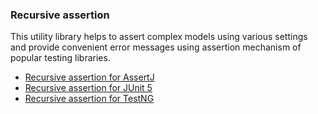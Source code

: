 ### Recursive assertion
This utility library helps to assert complex models using various settings and provide convenient error messages using 
assertion mechanism of popular testing libraries.

* [Recursive assertion for AssertJ](recursive-assertion-assertj)
* [Recursive assertion for JUnit 5](recursive-assertion-junit5)
* [Recursive assertion for TestNG](recursive-assertion-testng)